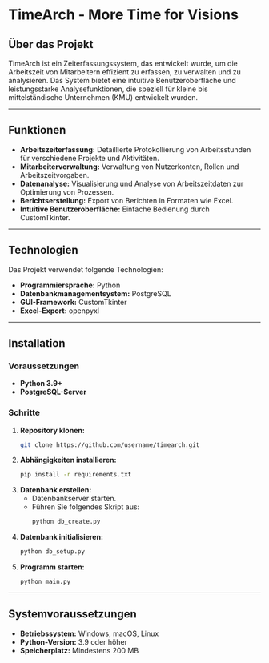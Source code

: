 # TimeArch - More Time for Visions

## Über das Projekt

TimeArch ist ein Zeiterfassungssystem, das entwickelt wurde, um die Arbeitszeit von Mitarbeitern effizient zu erfassen, zu verwalten und zu analysieren. Das System bietet eine intuitive Benutzeroberfläche und leistungsstarke Analysefunktionen, die speziell für kleine bis mittelständische Unternehmen (KMU) entwickelt wurden.

---

## Funktionen

- **Arbeitszeiterfassung:** Detaillierte Protokollierung von Arbeitsstunden für verschiedene Projekte und Aktivitäten.
- **Mitarbeiterverwaltung:** Verwaltung von Nutzerkonten, Rollen und Arbeitszeitvorgaben.
- **Datenanalyse:** Visualisierung und Analyse von Arbeitszeitdaten zur Optimierung von Prozessen.
- **Berichtserstellung:** Export von Berichten in Formaten wie Excel.
- **Intuitive Benutzeroberfläche:** Einfache Bedienung durch CustomTkinter.

---

## Technologien

Das Projekt verwendet folgende Technologien:

- **Programmiersprache:** Python
- **Datenbankmanagementsystem:** PostgreSQL
- **GUI-Framework:** CustomTkinter
- **Excel-Export:** openpyxl

---

## Installation

### Voraussetzungen
- **Python 3.9+**
- **PostgreSQL-Server**

### Schritte

1. **Repository klonen:**
   ```bash
   git clone https://github.com/username/timearch.git
   ```
2. **Abhängigkeiten installieren:**
   ```bash
   pip install -r requirements.txt
   ```
3. **Datenbank erstellen:**
   - Datenbankserver starten.
   - Führen Sie folgendes Skript aus:
     ```bash
     python db_create.py
     ```
4. **Datenbank initialisieren:**
   ```bash
   python db_setup.py
   ```
5. **Programm starten:**
   ```bash
   python main.py
   ```

---

## Systemvoraussetzungen

- **Betriebssystem:** Windows, macOS, Linux
- **Python-Version:** 3.9 oder höher
- **Speicherplatz:** Mindestens 200 MB
